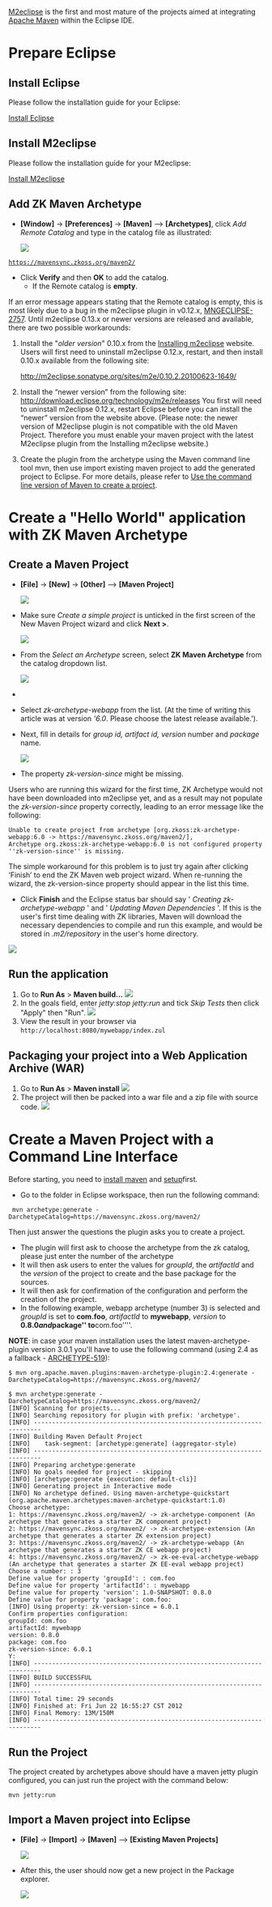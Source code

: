 

[M2eclipse](https://www.eclipse.org/m2e/) is the first and most mature
of the projects aimed at integrating [Apache Maven](https://maven.apache.org/) within the Eclipse IDE.

# Prepare Eclipse

## Install Eclipse

Please follow the installation guide for your Eclipse:

  
[ Install Eclipse](quick_start/create_and_run_your_first_zk_application_with_eclipse_and_zk_studio#Install_Eclipse)

## Install M2eclipse

Please follow the installation guide for your M2eclipse:

  
[ Install M2eclipse](setting_up_ide/maven/setting_up_maven_on_eclipse)

## Add ZK Maven Archetype

- **\[Window\]** -\> **\[Preferences\]** -\> **\[Maven\]** --\>
  **\[Archetypes\]**, click *Add Remote Catalog* and type in the catalog
  file as illustrated:
    
  ![](images/ZK_Installation_Guide_Quick_Start_Create_and_Run_with_Eclipse_and_Maven.png)
 
[`https://mavensync.zkoss.org/maven2/`](https://mavensync.zkoss.org/maven2/)

- Click **Verify** and then **OK** to add the catalog.
  - If the Remote catalog is **empty**.

If an error message appears stating that the Remote catalog is empty,
this is most likely due to a bug in the m2eclipse plugin in v0.12.x,
[MNGECLIPSE-2757](http://issues.sonatype.org/browse/MNGECLIPSE-2757).
Until m2eclipse 0.13.x or newer versions are released and available,
there are two possible workarounds:

1.  Install the "*older version*" 0.10.x from the [Installing m2eclipse](http://m2eclipse.sonatype.org/installing-m2eclipse.html)
    website. Users will first need to uninstall m2eclipse 0.12.x,
    restart, and then install 0.10.x available from the following site:
      
    <http://m2eclipse.sonatype.org/sites/m2e/0.10.2.20100623-1649/>
2.  Install the “newer version” from the following site:
    <http://download.eclipse.org/technology/m2e/releases> You first will
    need to uninstall m2eclipse 0.12.x, restart Eclipse before you can
    install the “newer” version from the website above. (Please note:
    the newer version of M2eclipse plugin is not compatible with the old
    Maven Project. Therefore you must enable your maven project with the
    latest M2eclipse plugin from the Installing m2eclipse website.)
3.  Create the plugin from the archetype using the Maven command line
    tool mvn, then use import existing maven project to add the
    generated project to Eclipse. For more details, please refer to [ Use the command line version of Maven to create a project](#Use_the_command_line_version_of_Maven_to_create_a_project).


# Create a "Hello World" application with ZK Maven Archetype

## Create a Maven Project

- **\[File\]** -\> **\[New\]** -\> **\[Other\]** --\> **\[Maven
  Project\]**

  ![](images/ZK_Installation_Guide_Quick_Start_Maven_New_project-01.png)
- Make sure *Create a simple project* is unticked in the first screen of
  the New Maven Project wizard and click **Next \>**.

  ![](images/zk_installation_guide_maven_archetype_step1.png)
- From the *Select an Archetype* screen, select **ZK Maven Archetype**
  from the catalog dropdown list.

  ![](images/ZK_Installation_Guide_Quick_Start_Maven_New_project-02.png)
- 
- Select *zk-archetype-webapp* from the list. (At the time of writing
  this article was at version *'6.0*. Please choose the latest release
  available.').
- Next, fill in details for *group id, artifact id, version* number and
  *package* name.

  ![](images/ZK_Installation_Guide_Quick_Start_Maven_New_project-03.png)
  
- The property *zk-version-since* might be missing.


Users who are running this wizard for the first time, ZK Archetype would
not have been downloaded into m2eclipse yet, and as a result may not
populate the *zk-version-since* property correctly, leading to an error
message like the following:

    Unable to create project from archetype [org.zkoss:zk-archetype-webapp:6.0 -> https://mavensync.zkoss.org/maven2/], 
    Archetype org.zkoss:zk-archetype-webapp:6.0 is not configured property ''zk-version-since'' is missing.

The simple workaround for this problem is to just try again after
clicking ‘Finish’ to end the ZK Maven web project wizard. When
re-running the wizard, the zk-version-since property should appear in
the list this time.


- Click **Finish** and the Eclipse status bar should say ' *Creating
  zk-archetype-webapp* ' and ' *Updating Maven Dependencies* '. If this
  is the user's first time dealing with ZK libraries, Maven will
  download the necessary dependencies to compile and run this example,
  and would be stored in *.m2/repository* in the user's home directory.
    
![](images/ZK_Installation_Guide_Quick_Start_Maven_New_project-04.png)


## Run the application

1.  Go to **Run As** \> **Maven build...** ![](images/ZK_Installation_Guide_Quick_Start_Maven_run_project-01.png)
2.  In the goals field, enter *jetty:stop jetty:run* and tick *Skip
    Tests* then click "Apply" then "Run". ![](images/ZK_Installation_Guide_Quick_Start_Maven_run_project-02.png)
3.  View the result in your browser via `http://localhost:8080/mywebapp/index.zul`


## Packaging your project into a Web Application Archive (WAR)

1.  Go to **Run As** \> **Maven install** ![](images/ZK_Installation_Guide_maven_Archetype_step1.png)
2.  The project will then be packed into a war file and a zip file with
    source code. ![](images/ZK_Installation_Guide_Quick_Start_Maven_package_project.png)


# Create a Maven Project with a Command Line Interface

Before starting, you need to [install maven](https://maven.apache.org/download.cgi) and [setup](https://maven.apache.org/guides/getting-started/maven-in-five-minutes.html)first.

- Go to the folder in Eclipse workspace, then run the following command:

```text
 mvn archetype:generate -DarchetypeCatalog=https://mavensync.zkoss.org/maven2/
```

Then just answer the questions the plugin asks you to create a project.

- The plugin will first ask to choose the archetype from the zk catalog,
  please just enter the number of the archetype
- It will then ask users to enter the values for *groupId*, the
  *artifactId* and the *version* of the project to create and the base
  package for the sources.
- It will then ask for confirmation of the configuration and perform the
  creation of the project.
- In the following example, webapp archetype (number 3) is selected and
  *groupId* is set to **com.foo**, *artifactId* to **mywebapp**,
  *version* to **0.8.0*and*package'' to**com.foo''''.

**NOTE**: in case your maven installation uses the latest
maven-archetype-plugin version 3.0.1 you'll have to use the following
command (using 2.4 as a fallback -
[ARCHETYPE-519](https://issues.apache.org/jira/browse/ARCHETYPE-519)):

```text
$ mvn org.apache.maven.plugins:maven-archetype-plugin:2.4:generate -DarchetypeCatalog=https://mavensync.zkoss.org/maven2/

$ mvn archetype:generate -DarchetypeCatalog=https://mavensync.zkoss.org/maven2/
[INFO] Scanning for projects...
[INFO] Searching repository for plugin with prefix: 'archetype'.
[INFO] ------------------------------------------------------------------------
[INFO] Building Maven Default Project
[INFO]    task-segment: [archetype:generate] (aggregator-style)
[INFO] ------------------------------------------------------------------------
[INFO] Preparing archetype:generate
[INFO] No goals needed for project - skipping
[INFO] [archetype:generate {execution: default-cli}]
[INFO] Generating project in Interactive mode
[INFO] No archetype defined. Using maven-archetype-quickstart (org.apache.maven.archetypes:maven-archetype-quickstart:1.0)
Choose archetype:
1: https://mavensync.zkoss.org/maven2/ -> zk-archetype-component (An archetype that generates a starter ZK component project)
2: https://mavensync.zkoss.org/maven2/ -> zk-archetype-extension (An archetype that generates a starter ZK extension project)
3: https://mavensync.zkoss.org/maven2/ -> zk-archetype-webapp (An archetype that generates a starter ZK CE webapp project)
4: https://mavensync.zkoss.org/maven2/ -> zk-ee-eval-archetype-webapp (An archetype that generates a starter ZK EE-eval webapp project)
Choose a number: : 3
Define value for property 'groupId': : com.foo
Define value for property 'artifactId': : mywebapp
Define value for property 'version': 1.0-SNAPSHOT: 0.8.0
Define value for property 'package': com.foo:
[INFO] Using property: zk-version-since = 6.0.1
Confirm properties configuration:
groupId: com.foo
artifactId: mywebapp
version: 0.8.0
package: com.foo
zk-version-since: 6.0.1
Y:
[INFO] ------------------------------------------------------------------------
[INFO] BUILD SUCCESSFUL
[INFO] ------------------------------------------------------------------------
[INFO] Total time: 29 seconds
[INFO] Finished at: Fri Jun 22 16:55:27 CST 2012
[INFO] Final Memory: 13M/150M
[INFO] ------------------------------------------------------------------------
```

## Run the Project

The project created by archetypes above should have a maven jetty plugin
configured, you can just run the project with the command below:

`mvn jetty:run`

## Import a Maven project into Eclipse

- **\[File\]** -\> **\[Import\]** -\> **\[Maven\]** --\> **\[Existing Maven Projects\]**

  ![](images/ZK_Installation_Guide_Quick_Start_Maven_import.png)
- After this, the user should now get a new project in the Package
  explorer.

  ![](images/ZK_Installation_Guide_Quick_Start_Maven_New_project-04.png)


